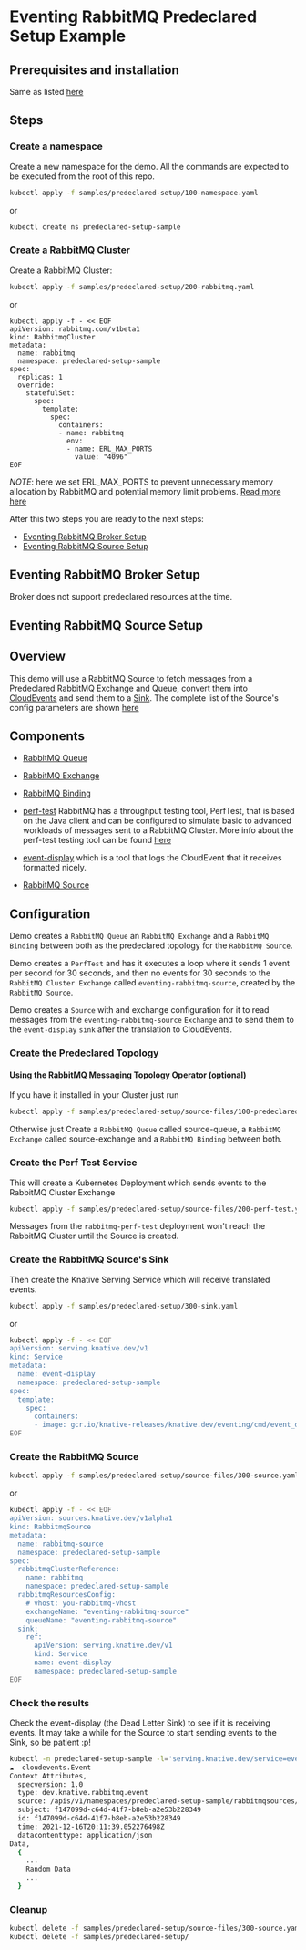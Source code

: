 # Eventing RabbitMQ Predeclared Setup Example

## Prerequisites and installation

Same as listed [here](../../docs/prerequisites.md)

## Steps

### Create a namespace

Create a new namespace for the demo. All the commands are expected to be
executed from the root of this repo.

```sh
kubectl apply -f samples/predeclared-setup/100-namespace.yaml
```
or
```sh
kubectl create ns predeclared-setup-sample
```

### Create a RabbitMQ Cluster

Create a RabbitMQ Cluster:

```sh
kubectl apply -f samples/predeclared-setup/200-rabbitmq.yaml
```
or
```
kubectl apply -f - << EOF
apiVersion: rabbitmq.com/v1beta1
kind: RabbitmqCluster
metadata:
  name: rabbitmq
  namespace: predeclared-setup-sample
spec:
  replicas: 1
  override:
    statefulSet:
      spec:
        template:
          spec:
            containers:
            - name: rabbitmq
              env:
              - name: ERL_MAX_PORTS
                value: "4096"
EOF
```

_NOTE_: here we set ERL_MAX_PORTS to prevent unnecessary memory allocation by RabbitMQ and potential memory limit problems. [Read more here](https://github.com/rabbitmq/cluster-operator/issues/959)


After this two steps you are ready to the next steps:
- [Eventing RabbitMQ Broker Setup](#eventing-rabbitmq-broker-setup)
- [Eventing RabbitMQ Source Setup](#eventing-rabbitmq-source-setup)

## Eventing RabbitMQ Broker Setup

Broker does not support predeclared resources at the time.

## Eventing RabbitMQ Source Setup

## Overview

This demo will use a RabbitMQ Source to fetch messages from a Predeclared RabbitMQ Exchange and Queue, convert them into [CloudEvents](https://cloudevents.io/) and send them to a [Sink](https://knative.dev/docs/eventing/sinks/#about-sinks). The complete list of the Source's config parameters are shown [here](../../docs/source/README.md)

## Components

- [RabbitMQ Queue](https://www.rabbitmq.com/tutorials/amqp-concepts.html#queues)

- [RabbitMQ Exchange](https://www.rabbitmq.com/tutorials/amqp-concepts.html#exchanges)

- [RabbitMQ Binding](https://www.rabbitmq.com/tutorials/amqp-concepts.html#bindings)

- [perf-test](https://github.com/rabbitmq/rabbitmq-perf-test) RabbitMQ has a throughput testing tool, PerfTest, that is based on the Java client and can be configured to simulate basic to advanced workloads of messages sent to a RabbitMQ Cluster. More info about the perf-test testing tool can be found [here](../perf-test.help.env.text)

- [event-display](https://github.com/knative/eventing/tree/main/cmd/event_display)
  which is a tool that logs the CloudEvent that it receives formatted nicely.

- [RabbitMQ Source](../../docs/source/README.md)

## Configuration

Demo creates a `RabbitMQ Queue` an `RabbitMQ Exchange` and a `RabbitMQ Binding` between both as the predeclared topology for the `RabbitMQ Source`.

Demo creates a `PerfTest` and has it executes a loop where it sends 1 event per second for 30 seconds, and then no events for 30 seconds to the `RabbitMQ Cluster Exchange` called `eventing-rabbitmq-source`, created by the `RabbitMQ Source`.

Demo creates a `Source` with and exchange configuration for it to read messages from the `eventing-rabbitmq-source` `Exchange` and to send them to the `event-display` `sink` after the translation to CloudEvents.


### Create the Predeclared Topology

#### Using the RabbitMQ Messaging Topology Operator (optional)

If you have it installed in your Cluster just run

```sh
kubectl apply -f samples/predeclared-setup/source-files/100-predeclared-resources.yaml
```

Otherwise just Create a `RabbitMQ Queue` called source-queue, a `RabbitMQ Exchange` called source-exchange and a `RabbitMQ Binding` between both.

### Create the Perf Test Service

This will create a Kubernetes Deployment which sends events to the RabbitMQ Cluster Exchange

```sh
kubectl apply -f samples/predeclared-setup/source-files/200-perf-test.yaml
```

Messages from the `rabbitmq-perf-test` deployment won't reach the RabbitMQ Cluster until the Source is created.

### Create the RabbitMQ Source's Sink

Then create the Knative Serving Service which will receive translated events.

```sh
kubectl apply -f samples/predeclared-setup/300-sink.yaml
```
or
```sh
kubectl apply -f - << EOF
apiVersion: serving.knative.dev/v1
kind: Service
metadata:
  name: event-display
  namespace: predeclared-setup-sample
spec:
  template:
    spec:
      containers:
      - image: gcr.io/knative-releases/knative.dev/eventing/cmd/event_display
EOF
```

### Create the RabbitMQ Source

```sh
kubectl apply -f samples/predeclared-setup/source-files/300-source.yaml
```
or
```sh
kubectl apply -f - << EOF
apiVersion: sources.knative.dev/v1alpha1
kind: RabbitmqSource
metadata:
  name: rabbitmq-source
  namespace: predeclared-setup-sample
spec:
  rabbitmqClusterReference:
    name: rabbitmq
    namespace: predeclared-setup-sample
  rabbitmqResourcesConfig:
    # vhost: you-rabbitmq-vhost
    exchangeName: "eventing-rabbitmq-source"
    queueName: "eventing-rabbitmq-source"
  sink:
    ref:
      apiVersion: serving.knative.dev/v1
      kind: Service
      name: event-display
      namespace: predeclared-setup-sample
EOF
```

### Check the results

Check the event-display (the Dead Letter Sink) to see if it is receiving events.
It may take a while for the Source to start sending events to the Sink, so be patient :p!

```sh
kubectl -n predeclared-setup-sample -l='serving.knative.dev/service=event-display' logs -c user-container
☁️  cloudevents.Event
Context Attributes,
  specversion: 1.0
  type: dev.knative.rabbitmq.event
  source: /apis/v1/namespaces/predeclared-setup-sample/rabbitmqsources/rabbitmq-source
  subject: f147099d-c64d-41f7-b8eb-a2e53b228349
  id: f147099d-c64d-41f7-b8eb-a2e53b228349
  time: 2021-12-16T20:11:39.052276498Z
  datacontenttype: application/json
Data,
  {
    ...
    Random Data
    ...
  }
```

### Cleanup

```sh
kubectl delete -f samples/predeclared-setup/source-files/300-source.yaml
kubectl delete -f samples/predeclared-setup/
```
